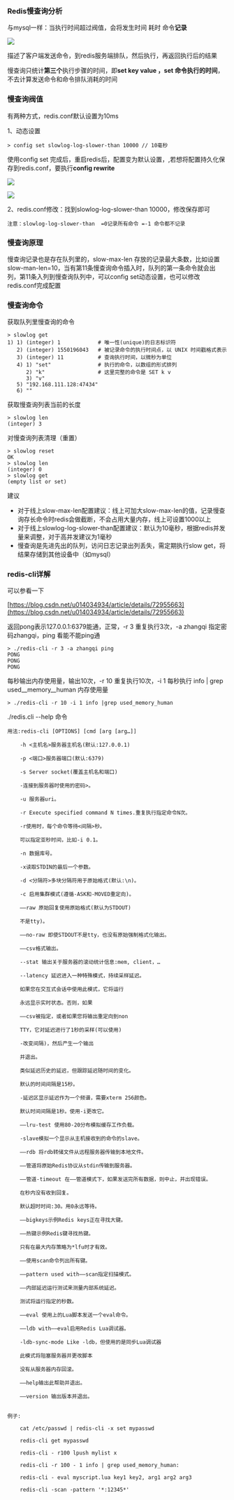 ### Redis慢查询分析

与mysql一样：当执行时间超过阀值，会将发生时间 耗时 命令**记录**

![](/assets/2189qiajhdkaja.png)

描述了客户端发送命令，到redis服务端排队，然后执行，再返回执行后的结果

慢查询只统计**第三个**执行步骤的时间，即**set key value ，set 命令执行的时间**，不去计算发送命令和命令排队消耗的时间

### 慢查询阀值

有两种方式，redis.conf默认设置为10ms

1、动态设置

```
> config set slowlog-log-slower-than 10000 // 10毫秒
```

使用config set 完成后，重启redis后，配置变为默认设置，,若想将配置持久化保存到redis.conf，要执行**config rewrite**

![](/assets/2189a89dau.png)

![](/assets/kkkoiaosid012.png)

2、redis.conf修改：找到slowlog-log-slower-than 10000，修改保存即可

```
注意：slowlog-log-slower-than  =0记录所有命令 =-1 命令都不记录
```

### 慢查询原理

慢查询记录也是存在队列里的，slow-max-len 存放的记录最大条数，比如设置slow-man-len=10，当有第11条慢查询命令插入时，队列的第一条命令就会出列，第11条入列到慢查询队列中，可以config set动态设置，也可以修改redis.conf完成配置

### 慢查询命令

获取队列里慢查询的命令

```
> slowlog get
1) 1) (integer) 1            # 唯一性(unique)的日志标识符
   2) (integer) 1550196043   # 被记录命令的执行时间点，以 UNIX 时间戳格式表示
   3) (integer) 11           # 查询执行时间，以微秒为单位
   4) 1) "set"               # 执行的命令，以数组的形式排列
      2) "k"                 # 这里完整的命令是 SET k v
      3) "v"
   5) "192.168.111.128:47434"
   6) ""
```

获取慢查询列表当前的长度

```
> slowlog len
(integer) 3
```

对慢查询列表清理（重置）

```
> slowlog reset
OK
> slowlog len
(integer) 0
> slowlog get
(empty list or set)
```

建议

* 对于线上slow-max-len配置建议：线上可加大slow-max-len的值，记录慢查询存长命令时redis会做截断，不会占用大量内存，线上可设置1000以上
* 对于线上slowlog-log-slower-than配置建议：默认为10毫秒，根据redis并发量来调整，对于高并发建议为1毫秒
* 慢查询是先进先出的队列，访问日志记录出列丢失，需定期执行slow get，将结果存储到其他设备中（如mysql）

### redis-cli详解

可以参看一下

[https://blog.csdn.net/u014034934/article/details/72955663](https://blog.csdn.net/u014034934/article/details/72955663)

返回pong表示127.0.0.1:6379能通，正常，-r 3 重复执行3次，-a zhangqi 指定密码zhangqi，ping 看能不能ping通

```
> ./redis-cli -r 3 -a zhangqi ping
PONG
PONG
PONG
```

每秒输出内存使用量，输出10次，-r 10 重复执行10次，-i 1 每秒执行 info \| grep used\_\_memory\_\_human 内存使用量

```
> ./redis-cli -r 10 -i 1 info |grep used_memory_human
```

./redis.cli --help 命令

```
用法:redis-cli [OPTIONS] [cmd [arg [arg…]]

    -h <主机名>服务器主机名(默认:127.0.0.1)

    -p <端口>服务器端口(默认:6379)

    -s Server socket(覆盖主机名和端口)

    -连接到服务器时使用的密码>。

    -u 服务器uri。

    -r Execute specified command N times.重复执行指定命令N次。

    -r使用时，每个命令等待<间隔>秒。

    可以指定亚秒时间，比如-i 0.1。

    -n 数据库号。

    -x读取STDIN的最后一个参数。

    -d <分隔符>多块分隔符用于原始格式(默认:\n)。

    -c 启用集群模式(遵循-ASK和-MOVED重定向)。

    ——raw 原始回复使用原始格式(默认为STDOUT)

    不是tty)。

    ——no-raw 即使STDOUT不是tty，也没有原始强制格式化输出。

    ——csv格式输出。

    --stat 输出关于服务器的滚动统计信息:mem, client，…

    --latency 延迟进入一种特殊模式，持续采样延迟。

    如果您在交互式会话中使用此模式，它将运行

    永远显示实时状态。否则，如果

    ——csv被指定，或者如果您将输出重定向到non

    TTY，它对延迟进行了1秒的采样(可以使用)

    -改变间隔)，然后产生一个输出

    并退出。

    类似延迟历史的延迟，但跟踪延迟随时间的变化。

    默认的时间间隔是15秒。

    -延迟区显示延迟作为一个频谱，需要xterm 256颜色。

    默认时间间隔是1秒。使用-i更改它。

    ——lru-test 使用80-20分布模拟缓存工作负载。

    -slave模拟一个显示从主机接收到的命令的slave。

    ——rdb 将rdb转储文件从远程服务器传输到本地文件。

    ——管道将原始Redis协议从stdin传输到服务器。

    ——管道-timeout 在——管道模式下，如果发送完所有数据，则中止，并出现错误。

    在秒内没有收到回复。

    默认超时时间:30。用0永远等待。

    ——bigkeys示例Redis keys正在寻找大键。

    ——热键示例Redis键寻找热键。

    只有在最大内存策略为*lfu时才有效。

    ——使用scan命令列出所有键。

    ——pattern used with——scan指定扫描模式。

    ——内部延迟运行测试来测量内部系统延迟。

    测试将运行指定的秒数。

    ——eval 使用上的Lua脚本发送一个eval命令。

    ——ldb with——eval启用Redis Lua调试器。

    -ldb-sync-mode Like -ldb，但使用的是同步Lua调试器

    此模式将阻塞服务器并更改脚本

    没有从服务器内存回滚。

    ——help输出此帮助并退出。

    ——version 输出版本并退出。


例子:

    cat /etc/passwd | redis-cli -x set mypasswd

    redis-cli get mypasswd

    redis-cli - r100 lpush mylist x

    redis-cli -r 100 - 1 info | grep used_memory_human:

    redis-cli - eval myscript.lua key1 key2, arg1 arg2 arg3

    redis-cli -scan -pattern '*:12345*'
```



